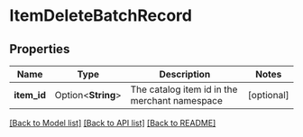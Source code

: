 # ItemDeleteBatchRecord

## Properties

Name | Type | Description | Notes
------------ | ------------- | ------------- | -------------
**item_id** | Option<**String**> | The catalog item id in the merchant namespace | [optional]

[[Back to Model list]](../README.md#documentation-for-models) [[Back to API list]](../README.md#documentation-for-api-endpoints) [[Back to README]](../README.md)


